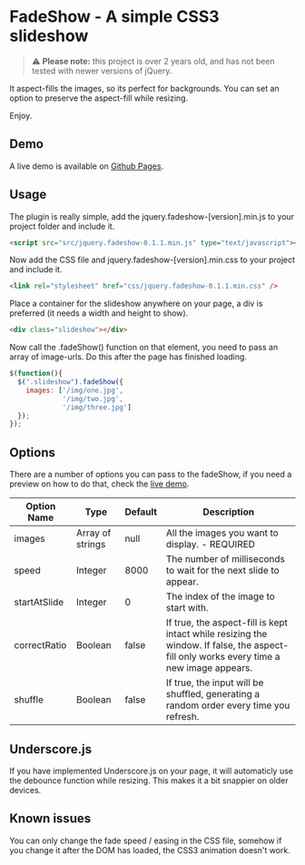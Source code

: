 # FadeShow - A simple CSS3 slideshow

> ⚠ **Please note:** this project is over 2 years old, and has not been tested with newer versions of jQuery.

It aspect-fills the images, so its perfect for backgrounds. You can set an option to preserve the aspect-fill while resizing.

Enjoy.

## Demo
A live demo is available on [Github Pages](http://terwanerik.github.io/FadeShow).

## Usage
The plugin is really simple, add the jquery.fadeshow-[version].min.js to your project folder and include it.

```html
<script src="src/jquery.fadeshow-0.1.1.min.js" type="text/javascript"></script>
```

Now add the CSS file and jquery.fadeshow-[version].min.css to your project and include it.

```html
<link rel="stylesheet" href="css/jquery.fadeshow-0.1.1.min.css" />
```

Place a container for the slideshow anywhere on your page, a div is preferred (it needs a width and height to show).

```html
<div class="slideshow"></div>
```

Now call the .fadeShow() function on that element, you need to pass an array of image-urls. Do this after the page has finished loading.

```javascript
$(function(){
  $(".slideshow").fadeShow({
    images: ['/img/one.jpg',
	         '/img/two.jpg',
	         '/img/three.jpg']
  });
});
```


## Options
There are a number of options you can pass to the fadeShow, if you need a preview on how to do that, check the [live demo](http://terwanerik.github.io/FadeShow).

| Option Name | Type | Default | Description |
| ----------- | ---- | ------- | ----------- |
| images | Array of strings | null | All the images you want to display.  - REQUIRED |
| speed | Integer | 8000 | The number of milliseconds to wait for the next slide to appear. |
| startAtSlide | Integer | 0 | The index of the image to start with. |
| correctRatio | Boolean | false | If true, the aspect-fill is kept intact while resizing the window. If false, the aspect-fill only works every time a new image appears. |
| shuffle | Boolean | false | If true, the input will be shuffled, generating a random order every time you refresh. |


## Underscore.js
If you have implemented Underscore.js on your page, it will automaticly use the debounce function while resizing. This makes it a bit snappier on older devices.

## Known issues
You can only change the fade speed / easing in the CSS file, somehow if you change it after the DOM has loaded, the CSS3 animation doesn't work.
